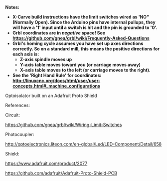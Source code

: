 **Notes:** 

* **X-Carve build instructions have the limit switches wired as 'NO" (Normally Open). Since the Arduino pins have internal pullups, they will have a '1' input until a switch is hit and the pin is grounded to '0'.**
* **Grbl coordinates are in _negative_ space! See https://github.com/gnea/grbl/wiki/Frequently-Asked-Questions**
* **Grbl's homing cycle assumes you have set up axes directions correctly. So on a standard mill, this means the positive directions for each axis is:** 
  * **Z-axis spindle moves up**
  * **Y-axis table moves toward you (or carriage moves away)**
  * **X-axis table moves to the left (or carriage moves to the right).**
* **See the 'Right Hand Rule' for coordinates: http://linuxcnc.org/docs/html/user/user-concepts.html#_machine_configurations**

Optoisolator built on an Adafruit Proto Shield

References: 

Circuit: 

https://github.com/gnea/grbl/wiki/Wiring-Limit-Switches

Photocoupler: 

http://optoelectronics.liteon.com/en-global/Led/LED-Component/Detail/658

Shield:

https://www.adafruit.com/product/2077

https://github.com/adafruit/Adafruit-Proto-Shield-PCB




